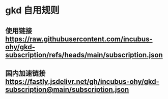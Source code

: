 # gkd 自用规则
## 使用链接 https://raw.githubusercontent.com/incubus-ohy/gkd-subscription/refs/heads/main/subscription.json
## 国内加速链接  https://fastly.jsdelivr.net/gh/incubus-ohy/gkd-subscription@main/subscription.json
